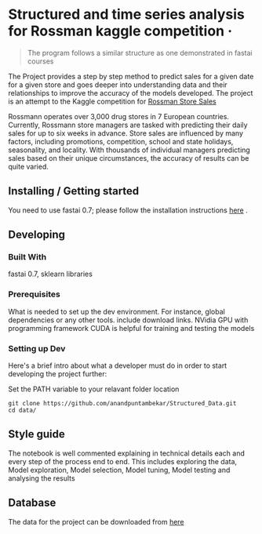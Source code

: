 # Structured and time series analysis for Rossman kaggle competition &middot;
> The program follows a similar structure as one demonstrated in fastai courses

The Project provides a step by step method to predict sales for a given date for a given store and goes deeper into understanding data and their relationships to improve the accuracy of the models developed. The project is an attempt to the Kaggle competition for [Rossman Store Sales](https://www.kaggle.com/c/rossmann-store-sales#description)

Rossmann operates over 3,000 drug stores in 7 European countries. Currently, Rossmann store managers are tasked with predicting their daily sales for up to six weeks in advance. Store sales are influenced by many factors, including promotions, competition, school and state holidays, seasonality, and locality. With thousands of individual managers predicting sales based on their unique circumstances, the accuracy of results can be quite varied.

## Installing / Getting started

You need to use fastai 0.7; please follow the installation instructions [here](https://forums.fast.ai/t/fastai-v0-install-issues-thread/24652)  .


## Developing

### Built With
fastai 0.7, sklearn libraries

### Prerequisites
What is needed to set up the dev environment. For instance, global dependencies or any other tools. include download links.
NVidia GPU with programming framework CUDA is helpful for training and testing the models

### Setting up Dev

Here's a brief intro about what a developer must do in order to start developing
the project further:

Set the PATH variable to your relavant folder location
```shell
git clone https://github.com/anandpuntambekar/Structured_Data.git
cd data/
```


## Style guide

The notebook is well commented explaining in technical details each and every step of the process end to end. This includes exploring the data, Model exploration, Model selection, Model tuning, Model testing and analysing the results

## Database
The data for the project can be downloaded from [here](https://www.kaggle.com/c/rossmann-store-sales/data)
